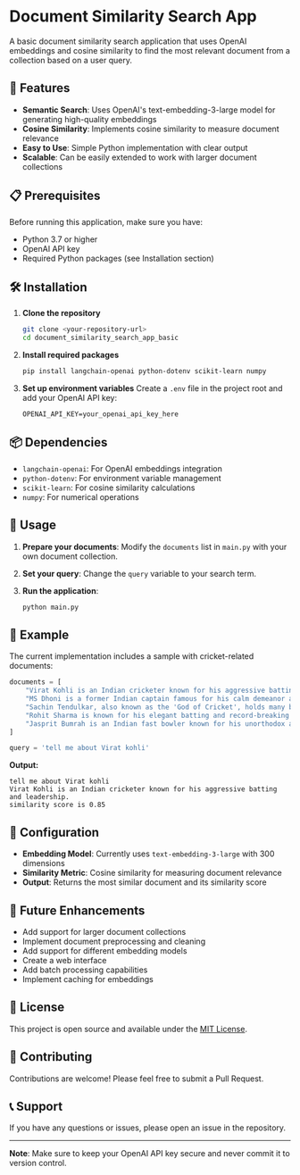# Document Similarity Search App

A basic document similarity search application that uses OpenAI embeddings and cosine similarity to find the most relevant document from a collection based on a user query.

## 🚀 Features

- **Semantic Search**: Uses OpenAI's text-embedding-3-large model for generating high-quality embeddings
- **Cosine Similarity**: Implements cosine similarity to measure document relevance
- **Easy to Use**: Simple Python implementation with clear output
- **Scalable**: Can be easily extended to work with larger document collections

## 📋 Prerequisites

Before running this application, make sure you have:

- Python 3.7 or higher
- OpenAI API key
- Required Python packages (see Installation section)

## 🛠️ Installation

1. **Clone the repository**
   ```bash
   git clone <your-repository-url>
   cd document_similarity_search_app_basic
   ```

2. **Install required packages**
   ```bash
   pip install langchain-openai python-dotenv scikit-learn numpy
   ```

3. **Set up environment variables**
   Create a `.env` file in the project root and add your OpenAI API key:
   ```
   OPENAI_API_KEY=your_openai_api_key_here
   ```

## 📦 Dependencies

- `langchain-openai`: For OpenAI embeddings integration
- `python-dotenv`: For environment variable management
- `scikit-learn`: For cosine similarity calculations
- `numpy`: For numerical operations

## 🎯 Usage

1. **Prepare your documents**: Modify the `documents` list in `main.py` with your own document collection.

2. **Set your query**: Change the `query` variable to your search term.

3. **Run the application**:
   ```bash
   python main.py
   ```

## 📝 Example

The current implementation includes a sample with cricket-related documents:

```python
documents = [
    "Virat Kohli is an Indian cricketer known for his aggressive batting and leadership.",
    "MS Dhoni is a former Indian captain famous for his calm demeanor and finishing skills.",
    "Sachin Tendulkar, also known as the 'God of Cricket', holds many batting records.",
    "Rohit Sharma is known for his elegant batting and record-breaking double centuries.",
    "Jasprit Bumrah is an Indian fast bowler known for his unorthodox action and yorkers."
]

query = 'tell me about Virat kohli'
```

**Output:**
```
tell me about Virat kohli
Virat Kohli is an Indian cricketer known for his aggressive batting and leadership.
similarity score is 0.85
```

## 🔧 Configuration

- **Embedding Model**: Currently uses `text-embedding-3-large` with 300 dimensions
- **Similarity Metric**: Cosine similarity for measuring document relevance
- **Output**: Returns the most similar document and its similarity score

## 🚀 Future Enhancements

- Add support for larger document collections
- Implement document preprocessing and cleaning
- Add support for different embedding models
- Create a web interface
- Add batch processing capabilities
- Implement caching for embeddings

## 📄 License

This project is open source and available under the [MIT License](LICENSE).

## 🤝 Contributing

Contributions are welcome! Please feel free to submit a Pull Request.

## 📞 Support

If you have any questions or issues, please open an issue in the repository.

---

**Note**: Make sure to keep your OpenAI API key secure and never commit it to version control. 